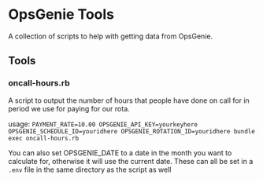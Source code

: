 # OpsGenie Tools

A collection of scripts to help with getting data from OpsGenie.

## Tools

### oncall-hours.rb

A script to output the number of hours that people have done on call for in
period we use for paying for our rota.

usage: `PAYMENT_RATE=10.00 OPSGENIE_API_KEY=yourkeyhere OPSGENIE_SCHEDULE_ID=youridhere OPSGENIE_ROTATION_ID=youridhere bundle exec oncall-hours.rb`

You can also set OPSGENIE_DATE to a date in the month you want to calculate for, otherwise it will use the current date.
These can all be set in a `.env` file in the same directory as the script as well
